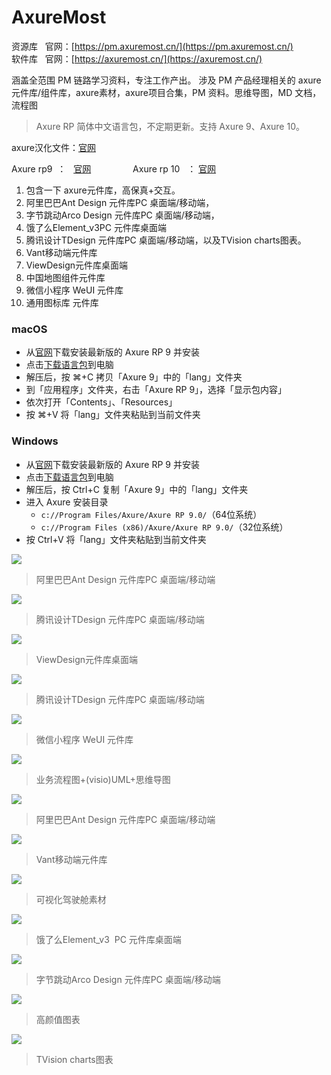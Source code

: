 # AxureMost

资源库   官网：[https://pm.axuremost.cn/](https://pm.axuremost.cn/)  
软件库   官网：[https://axuremost.cn/](https://axuremost.cn/)

涵盖全范围 PM 链路学习资料，专注工作产出。 涉及 PM 产品经理相关的 axure 元件库/组件库，axure素材，axure项目合集，PM 资料。思维导图，MD 文档，流程图
> Axure RP 简体中文语言包，不定期更新。支持 Axure 9、Axure 10。

axure汉化文件：[官网](https://github.com/pluwen/axure-cn/archive/master.zip "https://github.com/pluwen/axure-cn/archive/master.zip")

Axure rp9  ：   [官网](https://www.axure.com/release-history/rp9 "https://www.axure.com/release-history/rp9")                 Axure rp 10   ： [官网](https://www.axure.com/downloadthanks "https://www.axure.com/downloadthanks")

1. 包含一下 axure元件库，高保真+交互。
2. 阿里巴巴Ant Design 元件库PC 桌面端/移动端，
3. 字节跳动Arco Design 元件库PC 桌面端/移动端，
4. 饿了么Element\_v3PC 元件库桌面端
5. 腾讯设计TDesign 元件库PC 桌面端/移动端，以及TVision charts图表。
6. Vant移动端元件库
7. ViewDesign元件库桌面端
8. 中国地图组件元件库
9. 微信小程序 WeUI 元件库
10. 通用图标库 元件库

### macOS

- 从[官网](https://www.axure.com/)下载安装最新版的 Axure RP 9 并安装
- 点击[下载语言包](https://github.com/pluwen/axure-cn/archive/master.zip)到电脑
- 解压后，按 ⌘+C 拷贝「Axure 9」中的「lang」文件夹
- 到「应用程序」文件夹，右击「Axure RP 9」，选择「显示包内容」
- 依次打开「Contents」、「Resources」
- 按 ⌘+V 将「lang」文件夹粘贴到当前文件夹

### Windows

- 从[官网](https://www.axure.com/)下载安装最新版的 Axure RP 9 并安装
- 点击[下载语言包](https://github.com/pluwen/axure-cn/archive/master.zip)到电脑
- 解压后，按 Ctrl+C 复制「Axure 9」中的「lang」文件夹
- 进入 Axure 安装目录
    - `c://Program Files/Axure/Axure RP 9.0/`（64位系统）
    - `c://Program Files (x86)/Axure/Axure RP 9.0/`（32位系统）
- 按 Ctrl+V 将「lang」文件夹粘贴到当前文件夹





![]([http://localhost:9425/images/70aa61dc-e5b8-49fc-9b17-ed67586f1fa6.png](https://pm.axuremost.cn/wp-content/themes/ceomax-pro/timthumb.php?src=https://pm.axuremost.cn/wp-content/uploads/2024/06/ant.png&h=160&w=300&zc=1&a=c&q=100&s=1))

> 阿里巴巴Ant Design 元件库PC 桌面端/移动端

  

  

![](http://localhost:9425/images/d02f9051-4435-43af-a6e7-3fd317c06562.png)

> 腾讯设计TDesign 元件库PC 桌面端/移动端  

  

![](http://localhost:9425/images/7644fff8-8fac-4876-b10c-4ab08aaab15d.png)  

> ViewDesign元件库桌面端

  

![](http://localhost:9425/images/4c211cd7-960a-462d-88bc-f0e97f1de03e.png)  

> 腾讯设计TDesign 元件库PC 桌面端/移动端

  

![](http://localhost:9425/images/17cd1c0b-71b7-4e31-af2b-0364765c60c6.png)  

> 微信小程序 WeUI 元件库

  

![](http://localhost:9425/images/e1f1b282-3b12-45b2-9b93-f583b51bb96d.png)  

> 业务流程图+(visio)UML+思维导图

  

![](http://localhost:9425/images/f80801bb-3f4b-44b9-95b2-4aa2191e1771.png)  

> 阿里巴巴Ant Design 元件库PC 桌面端/移动端

  

![](http://localhost:9425/images/0cf79fec-78a9-4a28-af65-355b5f28fe68.png)  

> Vant移动端元件库

  

![](http://localhost:9425/images/75a84086-297c-439b-ba24-ecd0f007783e.png)  

> 可视化驾驶舱素材

  

![](http://localhost:9425/images/89e4823d-b5dc-4f38-8f13-48c9ed4b613e.png)  

> 饿了么Element\_v3  PC 元件库桌面端

  

![](http://localhost:9425/images/f1fc4cba-2d34-49d5-afe5-fdecb21ea146.png)  

> 字节跳动Arco Design 元件库PC 桌面端/移动端

  

![](http://localhost:9425/images/e6ecdfb6-4fbd-4c5c-b2aa-3c28beb8a8dd.png)  

> 高颜值图表

  

![](http://localhost:9425/images/fb8c7aa0-2593-44c2-8e33-70711ac6b81d.png)  

> TVision charts图表


